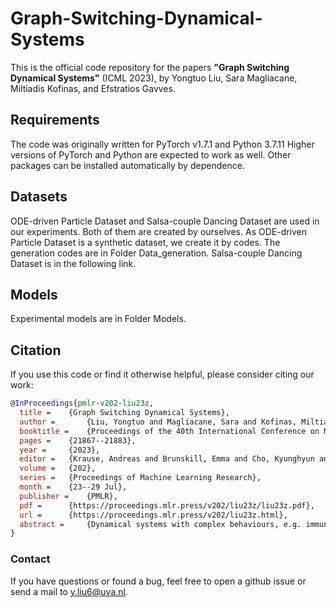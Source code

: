 # Graph-Switching-Dynamical-Systems

This is the official code repository for the papers **"Graph Switching Dynamical Systems"** (ICML 2023), by Yongtuo Liu, Sara Magliacane, Miltiadis Kofinas, and Efstratios Gavves.

## Requirements

The code was originally written for PyTorch v1.7.1 and Python 3.7.11 Higher versions of PyTorch and Python are expected to work as well. Other packages can be installed automatically by dependence.

## Datasets

ODE-driven Particle Dataset and Salsa-couple Dancing Dataset are used in our experiments. Both of them are created by ourselves. As ODE-driven Particle Dataset is a synthetic dataset, we create it by codes. The generation codes are in Folder Data_generation. Salsa-couple Dancing Dataset is in the following link.

## Models

Experimental models are in Folder Models.

## Citation

If you use this code or find it otherwise helpful, please consider citing our work:
```bibtex
@InProceedings{pmlr-v202-liu23z,
  title = 	 {Graph Switching Dynamical Systems},
  author =       {Liu, Yongtuo and Magliacane, Sara and Kofinas, Miltiadis and Gavves, Efstratios},
  booktitle = 	 {Proceedings of the 40th International Conference on Machine Learning},
  pages = 	 {21867--21883},
  year = 	 {2023},
  editor = 	 {Krause, Andreas and Brunskill, Emma and Cho, Kyunghyun and Engelhardt, Barbara and Sabato, Sivan and Scarlett, Jonathan},
  volume = 	 {202},
  series = 	 {Proceedings of Machine Learning Research},
  month = 	 {23--29 Jul},
  publisher =    {PMLR},
  pdf = 	 {https://proceedings.mlr.press/v202/liu23z/liu23z.pdf},
  url = 	 {https://proceedings.mlr.press/v202/liu23z.html},
  abstract = 	 {Dynamical systems with complex behaviours, e.g. immune system cells interacting with a pathogen, are commonly modelled by splitting the behaviour in different regimes, or <em>modes</em>, each with simpler dynamics, and then learn the switching behaviour from one mode to another. To achieve this, Switching Dynamical Systems (SDS) are a powerful tool that automatically discovers these modes and mode-switching behaviour from time series data. While effective, these methods focus on <em>independent objects</em>, where the modes of one object are independent of the modes of the other objects. In this paper, we focus on the more general <em>interacting object</em> setting for switching dynamical systems, where the per-object dynamics also depend on an unknown and dynamically changing subset of other objects and their modes. To this end, we propose a novel graph-based approach for switching dynamical systems, GRAph Switching dynamical Systems (GRASS), in which we use a dynamic graph to characterize interactions between objects and learn both intra-object and inter-object mode-switching behaviour. For benchmarking, we create two new datasets, a synthesized ODE-driven particles dataset and a real-world Salsa-couple dancing dataset. Experiments show that GRASS can consistently outperforms previous state-of-the-art methods. We will release code and data after acceptance.}
}
```


### Contact

If you have questions or found a bug, feel free to open a github issue or send a mail to y.liu6@uva.nl. 
